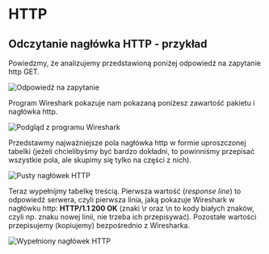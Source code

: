 # HTTP

## Odczytanie nagłówka HTTP - przykład

Powiedzmy, że analizujemy przedstawioną poniżej odpowiedź na zapytanie http GET.

![Odpowiedź na zapytanie](../../.gitbook/assets/http1.png)

Program Wireshark pokazuje nam pokazaną poniżesz zawartość pakietu i nagłówka http.

![Podgląd z programu Wireshark](../../.gitbook/assets/http2.png)

Przedstawmy najważniejsze pola nagłówka http w formie uproszczonej tabelki (jeżeli chcielibyśmy być bardzo dokładni, to powinniśmy przepisać wszystkie pola, ale skupimy się tylko na części z nich).

![Pusty nagłówek HTTP](../../.gitbook/assets/http3.png)

Teraz wypełnijmy tabelkę treścią. Pierwsza wartość (*response line*) to odpowiedź serwera, czyli pierwsza linia, jaką pokazuje Wireshark w nagłówku http: **HTTP/1.1 200 OK** (znaki \r oraz \n to kody białych znaków, czyli np. znaku nowej linii, nie trzeba ich przepisywać).
Pozostałe wartości przepisujemy (kopiujemy) bezpośrednio z Wiresharka.

![Wypełniony nagłówek HTTP](../../.gitbook/assets/http4.png)